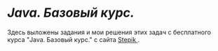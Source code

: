 # **_Java. Базовый курс._**

Здесь выложены задания и мои решения этих задач с бесплатного курса "Java. Базовый курс." с сайта <a href="https://stepik.org/" target="_blank"> Stepik </a>.